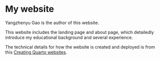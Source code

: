 # My website

Yangzhenyu Gao is the author of this website.   

This website includes the landing page and about page, which detailedly introduce my educational background and several experience.

The technical details for how the website is created and deployed is from this [Creating Quarto websites](https://ucsb-meds.github.io/creating-quarto-websites/).

